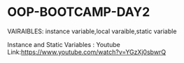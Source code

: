 # OOP-BOOTCAMP-DAY2
VAIRAIBLES: instance variable,local varaible,static variable

Instance and Static Variables : Youtube Link:https://www.youtube.com/watch?v=YGzXj0sbwrQ
